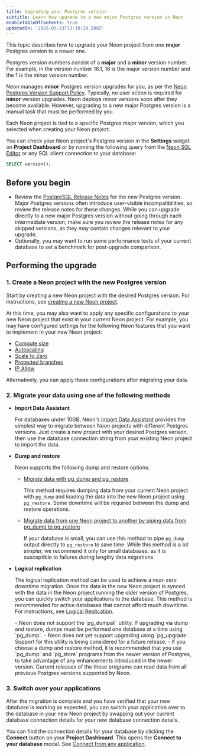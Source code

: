 ```yaml
---
title: Upgrading your Postgres version
subtitle: Learn how upgrade to a new major Postgres version in Neon
enableTableOfContents: true
updatedOn: '2025-05-23T13:10:29.208Z'
---
```


This topic describes how to upgrade your Neon project from one **major** Postgres version to a newer one.

Postgres version numbers consist of a **major** and a **minor** version number. For example, in the version number 16.1, 16 is the major version number and the 1 is the minor version number.

Neon manages **minor** Postgres version upgrades for you, as per the [Neon Postgres Version Support Policy](/docs/postgresql/postgres-version-policy). Typically, no user action is required for **minor** version upgrades. Neon deploys minor versions soon after they become available. However, upgrading to a new major Postgres version is a manual task that must be performed by you.

Each Neon project is tied to a specific Postgres major version, which you selected when creating your Neon project.

You can check your Neon project's Postgres version in the **Settings** widget on **Project Dashboard** or by running the following query from the [Neon SQL Editor](/docs/get-started-with-neon/query-with-neon-sql-editor) or any SQL client connection to your database:

```sql
SELECT version();
```

## Before you begin

- Review the [PostgreSQL Release Notes](https://www.postgresql.org/docs/current/release.html) for the new Postgres version. Major Postgres versions often introduce user-visible incompatibilities, so review the release notes for these changes. While you can upgrade directly to a new major Postgres version without going through each intermediate version, make sure you review the release notes for any skipped versions, as they may contain changes relevant to your upgrade.
- Optionally, you may want to run some performance tests of your current database to set a benchmark for post-upgrade comparison.

## Performing the upgrade

### 1. Create a Neon project with the new Postgres version

Start by creating a new Neon project with the desired Postgres version. For instructions, see [creating a new Neon project](/docs/manage/projects#create-a-project).

At this time, you may also want to apply any specific configurations to your new Neon project that exist in your current Neon project. For example, you may have configured settings for the following Neon features that you want to implement in your new Neon project:

- [Compute size](/docs/manage/computes#edit-a-compute)
- [Autoscaling](/docs/guides/autoscaling-guide)
- [Scale to Zero](/docs/guides/scale-to-zero-guide)
- [Protected branches](/docs/guides/protected-branches)
- [IP Allow](/docs/introduction/ip-allow)

Alternatively, you can apply these configurations after migrating your data.

### 2. Migrate your data using one of the following methods

- **Import Data Assistant**

  For databases under 10GB, Neon's [Import Data Assistant](/docs/import/import-data-assistant) provides the simplest way to migrate between Neon projects with different Postgres versions. Just create a new project with your desired Postgres version, then use the database connection string from your existing Neon project to import the data.

- **Dump and restore**

  Neon supports the following dump and restore options:
  - [Migrate data with pg_dump and pg_restore](/docs/import/migrate-from-postgres)

    This method requires dumping data from your current Neon project with `pg_dump` and loading the data into the new Neon project using `pg_restore`. Some downtime will be required between the dump and restore operations.

  - [Migrate data from one Neon project to another by piping data from pg_dump to pg_restore](/docs/import/migrate-from-neon)

    If your database is small, you can use this method to pipe `pg_dump` output directly to `pg_restore` to save time. While this method is a bit simpler, we recommend it only for small databases, as it is susceptible to failures during lengthy data migrations.

- **Logical replication**

  The logical replication method can be used to achieve a near-zero downtime migration. Once the data in the new Neon project is synced with the data in the Neon project running the older version of Postgres, you can quickly switch your applications to the database. This method is recommended for active databases that cannot afford much downtime. For instructions, see [Logical Replication](/docs/guides/logical-replication-neon-to-neon).

    <Admonition type="note" title="Notes">
    - Neon does not support the `pg_dumpall` utility. If upgrading via dump and restore, dumps must be performed one database at a time using `pg_dump`.
    - Neon does not yet support upgrading using `pg_upgrade`. Support for this utility is being considered for a future release.
    - If you choose a dump and restore method, it is recommended that you use `pg_dump` and `pg_store` programs from the newer version of Postgres, to take advantage of any enhancements introduced in the newer version. Current releases of the these programs can read data from all previous Postgres versions supported by Neon.
    </Admonition>

### 3. Switch over your applications

After the migration is complete and you have verified that your new database is working as expected, you can switch your application over to the database in your new Neon project by swapping out your current database connection details for your new database connection details.

You can find the connection details for your database by clicking the **Connect** button on your **Project Dashboard**. This opens the **Connect to your database** modal. See [Connect from any application](/docs/connect/connect-from-any-app).

<NeedHelp/>
